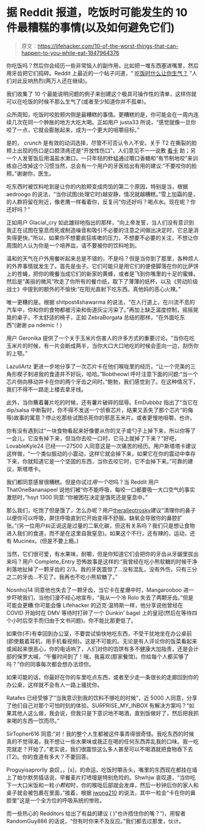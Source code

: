 # 据 Reddit 报道，吃饭时可能发生的 10 件最糟糕的事情(以及如何避免它们)

> 原文：<https://lifehacker.com/10-of-the-worst-things-that-can-happen-to-you-while-eat-1847964376>

你吃饭吗？然后你会经历一些非常恼人的副作用，比如把一堆东西塞进嘴里，然后用牙齿把它们捣碎。Reddit 上最近的一个帖子问道，“ [吃饭时什么让你生气？](https://www.reddit.com/r/AskReddit/comments/qhkap7/what_pisses_you_off_when_eating/) ”人们对此反响热烈(两万人还在继续)。

我们收集了 10 个最能说明问题的例子来创建这个极具可操作性的清单，这样你就可以在吃饭的时候不那么生气了(或者至少知道你并不孤单)。

众所周知，吃饭时咬脸颊内侧是最糟糕的事情。更糟糕的是，你可能会在一周内连续几次在同一个肿胀的地方大吃大喝。正如用户 justa33 所说，“感觉就像一旦你咬了一点，它就会膨胀起来，成为一个更大的咀嚼目标。”

是的， *crunch* 是有效的动词选择，尽管不可否认令人不安。关于 T2 在撕裂的脸颊上出现的伤口是口腔溃疡还是“开放性伤口”，人们意见不一一说敷 [看卡](https://www.cvs.com/shop/kanka-mouth-pain-liquid-professional-strength-prodid-634741) 助；另一个人发誓饭后用温盐水漱口。一只年轻的蚱蜢通过嚼口香糖和“有节制地咬”来训练自己改掉这个习惯当然，总会有一个用户的牙医给出有用的建议:“不要咬你的脸颊。”谢谢你，医生。

吃东西时被饮料呛到是让你的内脸颊变成肉馅的第二个原因，特别是当，根据 aedroogo 的说法，“当你试图(处理它时)越安静，情况就越糟糕。”雪上加霜的是，的人群将留在附近，像老鹰一样看着你，反复问“你还好吗？喝点水。现在呢？你还好吗？”

正如用户 Glacial_cry 如此雄辩地指出的那样，“向上帝发誓，当人们没有意识到我正在试图在窒息而死或制造噪音和吸引不必要的注意之间做出决定时，它总是消失得更快。”所以，如果你不想要疯狂咳嗽的压力，不想要不必要的关注，不想让你周围的人认为你是一个培养皿，请不要被你的饮料呛到。

温和的天气在户外用餐听起来总是不错的，不是吗？但是当你到了那里，各种烦人的外界事情就发生了。首先是虫子。它们可能只是用它们的便便脚落在你的比萨饼上的苍蝇，把你的晚餐当成它们的新家的黄蜂，或者是飞到你嘴里的十足的蜜蜂。然后是“美丽的微风”吹走了你所有的餐巾纸，取下了薄薄的纸杯，以及《劳动阶级战士》中提到的额外的不愉快:“在阳光直射下吃东西。真他妈的恶心火辣。”

唯一更糟的是。根据 shitpost4shawarma 的说法，“在人行道上，在川流不息的汽车中，你和你的食物都被污染和街道灰尘污染了。”再加上缺乏温度控制，摇摇晃晃的桌子，不太舒适的椅子，正如 ZebraBorgata 总结的那样，“在外面吃东西”(谢谢 pa ndemic！)

用户 Geronika 提供了一个关于玉米片伤害人的许多方式的重要讨论。“当你在吃玉米片的时候，有一片会断成两半，当你大口大口地吃的时候会歪向一边，刮伤你的上颚。”

LazuliArtz 更进一步地分享了一次芯片卡在他们喉咙里的经历，“让一个完美的三角形楔子刺进我的食道并不好玩，哈哈。”Bobtheowl 呼吁注意下面的问题:“当一个芯片侧向移动并卡在你的两个牙齿之间时。”鲍勃，我们感觉到了。在这种情况下，我们不得不一路走上楼去拿牙线。

此外，当你蘸着薯片吃的时候，还有薯片破碎的屈辱。EmDubbbz 指出了“当它在 dip/salsa 中断裂时，你不得不发送一个侦察芯片，结果又丢失了那个芯片”的侮辱)故事的寓意？停止吃那些试图杀死你的邪恶玉米片。或者更慢地咀嚼，也许。

你有没有遇到过“一块食物看起来好像要从你的叉子或勺子上掉下来，所以你等了一会儿，它没有掉下来，但当你去咬一口时，它马上就掉了下来？”好吧，LovableKyle24 已经——27500 人同意这是一次痛苦的经历。用户斯塔塔卡建议这样做，“一个类似振动的小震动，这样它就会掉下来，如果它在你的震动中幸存下来，你就知道它是一个坚固的东西，当你去咬它时，它不会掉下来。”可靠的建议，斯塔塔卡。

我们都同意感冒很糟糕。但是你试过*用一个吃*吗？当 Reddit 用户 ThatOneBananapeel 说他们被“你不能呼吸，每咬一口都要吸一大口空气的事实激怒时，”hsyt 1300 同意:“你被困在决定是饿死还是窒息中。”

那么我们，吃饱了但是饿了，怎么办呢？用户[theralleotrosky](https://www.reddit.com/user/therealleotrotsky/)建议“清理你的鼻子以便你可以呼吸，屏住呼吸直到它开始变得不舒服。缺氧会导致你的鼻腔扩张。”(另一位用户纠正说这是过量的二氧化碳，但这有关系吗？我们只是想让食物进入我们的食道，而不是在这里自我窒息)。如果这个不行，还有辣的，运动，还有 Mucinex。(但是不要上瘾。)

当然，它们很可爱，有水果味，耐嚼，但是你知道它们会把你的牙齿从牙龈里拔出来吗？用户 Complete_Entry 恐怖故事是这样的:“我曾经在吃小熊软糖的时候干净利落地扯掉了一颗牙齿的 2/3。我的牙医震惊了...没有混乱，没有外伤，只有三分之二的牙齿...不见了。我再也不吃小熊软糖了。”

Nosnhoj14 同意他也失去了一颗牙齿，当它卡在星爆中时，Mangarooboo 进一步吓唬我们，当他们漫不经心地宣布，“我从一个冷 Rolo 失去了两颗牙齿。”但是可能会更糟:你可能会像 Lifehacker 的迈克·温特斯一样，他分享说他曾经在 COVID 开始时在 DMV 等待时打碎了一个 Dunkin' bagel 上的皇冠(然后在等待四个小时后空手而归由于文书问题)。你不能比那更低了。

如果你(不)有幸回到办公室，不要尝试愉快地吃东西，不受干扰地坐在办公桌前(即使戴着耳机，用手机看视频)。这是不可能的。无论是有人评论你的饭菜看起来或闻起来很恶心，你的电话响了，人们对你的馅饼有多不健康大加指责，还是会计部的保罗大喊，“午餐时间到了！哦，我喜欢(那家餐馆)。你给每个人都买够了吗？”你的同事每次都会想办法烦你。

如果可能的话，你最好在你的车里吃点东西，或者至少走一条很长的走廊回到你的办公桌，这样就不会有人一路上骚扰你。

Ratafes 已经受够了“当我意识到我的饮料不够吃的时候”，近 5000 人同意，分享了他们自己对那个可怕时刻的体验。SURPRISE_MY_INBOX 有解决方案吗？“如果其他人这么做，我会说，但我只是下意识地不喝酒，直到饭做好了，然后把我抓来喝的东西一饮而尽。”

SirTopher616 同意:“对！我的整个人生都被这件事弄得很奇怪。我吃东西的时候真的不觉得渴，我不想让一些水果味或我正在喝的任何东西弄乱我的口味。我一吃完就走？开始了。”老实说，我们很震惊这么多人甚至可以不喝酒就把食物吞下去(T2)。你的食道有多大？不要回答。

Proguyisaprorlly 哀叹，，[s]，的命运，吃饭时嚼舌头，嘴里的东西现在都挂在墙上了帕尔默劳插话说，早餐麦片打喷嚏是特别危险的。Shwhjw 哀叹道，“当你吃下一大口米饭和一粒*小颗粒*时，你的喉咙后部就会发痒，然后一秒钟后你的家人和桌子就会被包裹在里面，”接着，根据 [jwong210](https://www.reddit.com/user/jwong210/) 的说法，其中一粒会“卡在你的鼻腔里”这是一个全方位的呼吸系统的惨败。

而一些热心的 Redditors 给出了有益的建议 ( )“也许捂住你的嘴？”)，用智者 RandomGuy886 的话说，“但有时你来不及反应。”我们都去过那里，伙计。